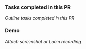 ### Tasks completed in this PR
_Outline tasks completed in this PR_

### Demo
_Attach screenshot or Loom recording_
